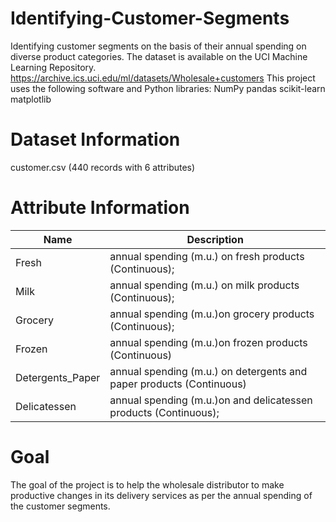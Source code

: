 # Identifying-Customer-Segments
Identifying customer segments on the basis of their annual spending on diverse product categories. The dataset is available on the UCI Machine Learning Repository. https://archive.ics.uci.edu/ml/datasets/Wholesale+customers
This project uses the following software and Python libraries:
NumPy
pandas
scikit-learn
matplotlib

# Dataset Information
customer.csv (440 records with 6 attributes)

# Attribute Information

Name | Description
-----|-------------
Fresh|annual spending (m.u.) on fresh products (Continuous);
Milk|annual spending (m.u.) on milk products (Continuous);
Grocery|annual spending (m.u.)on grocery products (Continuous);
Frozen|annual spending (m.u.)on frozen products (Continuous)
Detergents_Paper|annual spending (m.u.) on detergents and paper products (Continuous)
Delicatessen|annual spending (m.u.)on and delicatessen products (Continuous);

# Goal
The goal of the project is to help the wholesale distributor to make productive changes in its delivery services as per the annual spending of the customer segments.



